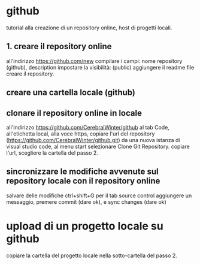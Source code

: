# github
tutorial alla creazione di un repository online, host di progetti locali.

## 1. creare il repository online
all'indirizzo https://github.com/new
compilare i campi:
nome repository (github), description
impostare la visibilità:
(public)
aggiungere il readme file
creare il repository.

## creare una cartella locale (github)

## clonare il repository online in locale
all'indirizzo https://github.com/CerebralWinter/github
al tab Code, all'etichetta local, alla voce https, copiare l'url del repository (https://github.com/CerebralWinter/github.git)
da una nuova istanza di visual studio code, al menu start selezionare Clone Git Repository. copiare l'url, scegliere la cartella del passo 2.

## sincronizzare le modifiche avvenute sul repository locale con il repository online
salvare delle modifiche
ctrl+shift+G per il tab source control
aggiungere un messaggio, premere commit (dare ok), e sync changes (dare ok)
# upload di un progetto locale su github
copiare la cartella del progetto locale nella sotto-cartella del passo 2.



  

